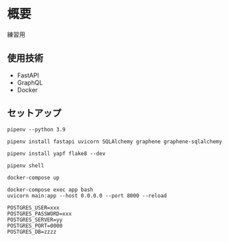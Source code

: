 # 概要

練習用

## 使用技術

- FastAPI
- GraphQL
- Docker

## セットアップ

```shell
pipenv --python 3.9
```

```shell
pipenv install fastapi uvicorn SQLAlchemy graphene graphene-sqlalchemy
```
<!-- Pillow, graphene-file-upload -->

```shell
pipenv install yapf flake8 --dev
```

```shell
pipenv shell
```

```shell
docker-compose up
```

```shell
docker-compose exec app bash
uvicorn main:app --host 0.0.0.0 --port 8000 --reload
```

```/.env
POSTGRES_USER=xxx
POSTGRES_PASSWORD=xxx
POSTGRES_SERVER=yy
POSTGRES_PORT=0000
POSTGRES_DB=zzzz
```
